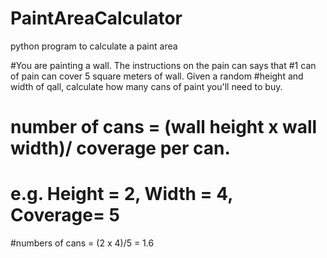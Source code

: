 # PaintAreaCalculator
python program to calculate a paint area 

#You are painting a wall. The instructions on the pain can says that #1 can of pain can cover 5 square meters of wall. Given a random #height and width of qall, calculate how many cans of paint you'll need to buy.

# number of cans = (wall height x wall width)/ coverage per can. 

# e.g. Height = 2, Width = 4, Coverage= 5 
#numbers of cans = (2 x 4)/5 = 1.6
